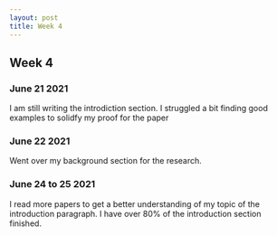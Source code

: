```yaml
---
layout: post
title: Week 4
---
```


## Week 4 ##
### June 21 2021 ###
I am still writing the introdiction section. I struggled a bit finding good examples to solidfy my proof for the paper


### June 22 2021 ###
Went over my background section for the research.

### June 24 to 25 2021 ###
I read more papers to get a better understanding of my topic of the introduction paragraph. I have over 80% of the introduction section finished.
